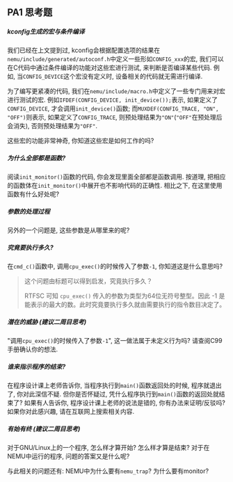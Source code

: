 ## PA1 思考题

#####  kconfig生成的宏与条件编译

我们已经在上文提到过, kconfig会根据配置选项的结果在 `nemu/include/generated/autoconf.h`中定义一些形如`CONFIG_xxx`的宏, 我们可以在C代码中通过条件编译的功能对这些宏进行测试, 来判断是否编译某些代码. 例如, 当`CONFIG_DEVICE`这个宏没有定义时, 设备相关的代码就无需进行编译.

为了编写更紧凑的代码, 我们在`nemu/include/macro.h`中定义了一些专门用来对宏进行测试的宏. 例如`IFDEF(CONFIG_DEVICE, init_device());`表示, 如果定义了`CONFIG_DEVICE`, 才会调用`init_device()`函数; 而`MUXDEF(CONFIG_TRACE, "ON", "OFF")`则表示, 如果定义了`CONFIG_TRACE`, 则预处理结果为`"ON"`(`"OFF"`在预处理后会消失), 否则预处理结果为`"OFF"`.

这些宏的功能非常神奇, 你知道这些宏是如何工作的吗?



#####  为什么全部都是函数?

阅读`init_monitor()`函数的代码, 你会发现里面全部都是函数调用. 按道理, 把相应的函数体在`init_monitor()`中展开也不影响代码的正确性. 相比之下, 在这里使用函数有什么好处呢?



#####  参数的处理过程

另外的一个问题是, 这些参数是从哪里来的呢?



#####  究竟要执行多久?

在`cmd_c()`函数中, 调用`cpu_exec()`的时候传入了参数`-1`, 你知道这是什么意思吗?

> 这个问题由标题可以得到启发，究竟执行多久？
>
> RTFSC 可知 `cpu_exec()` 传入的参数为类型为64位无符号整型。因此 -1 是能表示的最大的数。此时究竟要执行多久就由需要执行的指令数目决定了。



##### 潜在的威胁 (建议二周目思考)

"调用`cpu_exec()`的时候传入了参数`-1`", 这一做法属于未定义行为吗? 请查阅C99手册确认你的想法.



##### 谁来指示程序的结束?

在程序设计课上老师告诉你, 当程序执行到`main()`函数返回处的时候, 程序就退出了, 你对此深信不疑. 但你是否怀疑过, 凭什么程序执行到`main()`函数的返回处就结束了? 如果有人告诉你, 程序设计课上老师的说法是错的, 你有办法来证明/反驳吗? 如果你对此感兴趣, 请在互联网上搜索相关内容.

> 



#####  有始有终 (建议二周目思考)

对于GNU/Linux上的一个程序, 怎么样才算开始? 怎么样才算是结束? 对于在NEMU中运行的程序, 问题的答案又是什么呢?

与此相关的问题还有: NEMU中为什么要有`nemu_trap`? 为什么要有monitor?